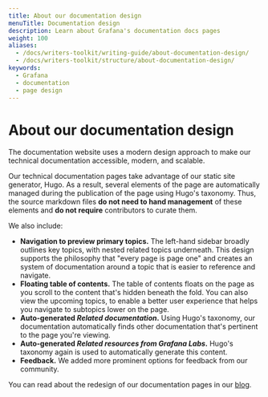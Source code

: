 ```yaml
---
title: About our documentation design
menuTitle: Documentation design
description: Learn about Grafana's documentation docs pages
weight: 100
aliases:
  - /docs/writers-toolkit/writing-guide/about-documentation-design/
  - /docs/writers-toolkit/structure/about-documentation-design/
keywords:
  - Grafana
  - documentation
  - page design
---
```


# About our documentation design

The documentation website uses a modern design approach to make our technical documentation accessible, modern, and scalable.

Our technical documentation pages take advantage of our static site generator, Hugo. As a result, several elements of the page are automatically managed during the publication of the page using Hugo's taxonomy. Thus, the source markdown files **do not need to hand management** of these elements and **do not require** contributors to curate them.

We also include:

- **Navigation to preview primary topics.** The left-hand sidebar broadly outlines key topics, with nested related topics underneath. This design supports the philosophy that "every page is page one" and creates an system of documentation around a topic that is easier to reference and navigate.
- **Floating table of contents.** The table of contents floats on the page as you scroll to the content that's hidden beneath the fold. You can also view the upcoming topics, to enable a better user experience that helps you navigate to subtopics lower on the page.
- **Auto-generated _Related documentation_.** Using Hugo's taxonomy, our documentation automatically finds other documentation that's pertinent to the page you're viewing.
- **Auto-generated _Related resources from Grafana Labs_.** Hugo's taxonomy again is used to automatically generate this content.
- **Feedback.** We added more prominent options for feedback from our community.

You can read about the redesign of our documentation pages in our [blog](/blog/2023/02/03/grafana-documentation-a-look-at-the-new-and-improved-design/).
